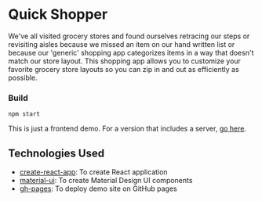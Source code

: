 # Quick Shopper

We've all visited grocery stores and found ourselves retracing our steps or revisiting aisles because we missed an item on our hand written list or because our 'generic' shopping app categorizes items in a way that doesn't match our store layout. This shopping app allows you to customize your favorite grocery store layouts so you can zip in and out as efficiently as possible.

### Build
`npm start`

This is just a frontend demo. For a version that includes a server, [go here](https://github.com/ihouwat/shopping-list-react-app-complete). 

## Technologies Used 
* [create-react-app](https://create-react-app.dev/): To create React application
* [material-ui](https://material-ui.com/): To create Material Design UI components
* [gh-pages](https://www.npmjs.com/package/gh-pages): To deploy demo site on GitHub pages

